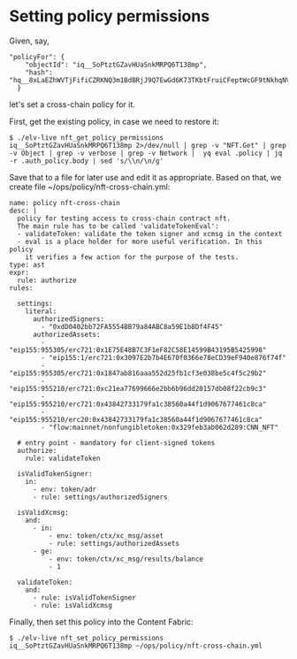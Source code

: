 
# Setting policy permissions

Given, say,
```
"policyFor": {
    "objectId": "iq__SoPtztGZavHUaSnkMRPQ6T138mp",
    "hash": "hq__8xLaEZhWVTjFifiCZRKNQ3m1BdBRjJ9Q7EwGd6K73TKbtFruiCFeptWcGF9tNkhqNV6Ho5gqr2",
  }
```

let's set a cross-chain policy for it.

First, get the existing policy, in case we need to restore it:

```
$ ./elv-live nft_get_policy_permissions iq__SoPtztGZavHUaSnkMRPQ6T138mp 2>/dev/null | grep -v "NFT.Get" | grep -v Object | grep -v verbose | grep -v Network |  yq eval .policy | jq -r .auth_policy.body | sed 's/\\n/\n/g'
```

Save that to a file for later use and edit it as appropriate.  Based on that,
we create file ~/ops/policy/nft-cross-chain.yml:
```
name: policy nft-cross-chain
desc: |
  policy for testing access to cross-chain contract nft.
  The main rule has to be called 'validateTokenEval':
  - validateToken: validate the token signer and xcmsg in the context
  - eval is a place holder for more useful verification. In this policy
    it verifies a few action for the purpose of the tests.
type: ast
expr:
  rule: authorize
rules:

  settings:
    literal:
      authorizedSigners:
        - "0xdD0402bb72FA5554BB79a84ABC8a59E1b8Df4F45"
      authorizedAssets:
        - "eip155:955305/erc721:0x1E75E48B7C3F1eF82C58E14599B43195B5425998"
        - "eip155:1/erc721:0x3097E2b7b4E670f0366e78eCD39eF940e876f74f"
        - "eip155:955305/erc721:0x1847ab816aaa552d25fb1cf3e038be5c4f5c29b2"
        - "eip155:955210/erc721:0xc21ea77699666e2bb6b96dd20157db08f22cb9c3"
        - "eip155:955210/erc721:0x43842733179fa1c38560a44f1d9067677461c8ca"
        - "eip155:955210/erc20:0x43842733179fa1c38560a44f1d9067677461c8ca"
        - "flow:mainnet/nonfungibletoken:0x329feb3ab062d289:CNN_NFT"

  # entry point - mandatory for client-signed tokens
  authorize:
    rule: validateToken

  isValidTokenSigner:
    in:
      - env: token/adr
      - rule: settings/authorizedSigners

  isValidXcmsg:
    and:
      - in:
          - env: token/ctx/xc_msg/asset
          - rule: settings/authorizedAssets
      - ge:
          - env: token/ctx/xc_msg/results/balance
          - 1

  validateToken:
    and:
      - rule: isValidTokenSigner
      - rule: isValidXcmsg
```

Finally, then set this policy into the Content Fabric:
```
$ ./elv-live nft_set_policy_permissions iq__SoPtztGZavHUaSnkMRPQ6T138mp ~/ops/policy/nft-cross-chain.yml
```



